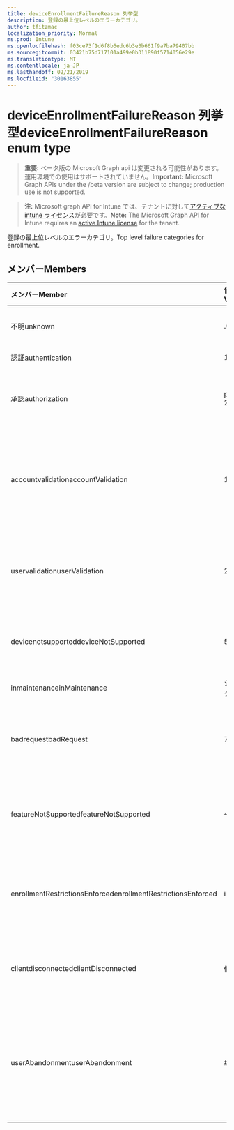 ```yaml
---
title: deviceEnrollmentFailureReason 列挙型
description: 登録の最上位レベルのエラーカテゴリ。
author: tfitzmac
localization_priority: Normal
ms.prod: Intune
ms.openlocfilehash: f03ce73f1d6f8b5edc6b3e3b661f9a7ba79407bb
ms.sourcegitcommit: 03421b75d717101a499e0b311890f5714056e29e
ms.translationtype: MT
ms.contentlocale: ja-JP
ms.lasthandoff: 02/21/2019
ms.locfileid: "30163855"
---
```

# <a name="deviceenrollmentfailurereason-enum-type"></a><span data-ttu-id="f8d00-103">deviceEnrollmentFailureReason 列挙型</span><span class="sxs-lookup"><span data-stu-id="f8d00-103">deviceEnrollmentFailureReason enum type</span></span>

> <span data-ttu-id="f8d00-104">**重要:** ベータ版の Microsoft Graph api は変更される可能性があります。運用環境での使用はサポートされていません。</span><span class="sxs-lookup"><span data-stu-id="f8d00-104">**Important:** Microsoft Graph APIs under the /beta version are subject to change; production use is not supported.</span></span>

> <span data-ttu-id="f8d00-105">**注:** Microsoft graph API for Intune では、テナントに対して[アクティブな intune ライセンス](https://go.microsoft.com/fwlink/?linkid=839381)が必要です。</span><span class="sxs-lookup"><span data-stu-id="f8d00-105">**Note:** The Microsoft Graph API for Intune requires an [active Intune license](https://go.microsoft.com/fwlink/?linkid=839381) for the tenant.</span></span>

<span data-ttu-id="f8d00-106">登録の最上位レベルのエラーカテゴリ。</span><span class="sxs-lookup"><span data-stu-id="f8d00-106">Top level failure categories for enrollment.</span></span>

## <a name="members"></a><span data-ttu-id="f8d00-107">メンバー</span><span class="sxs-lookup"><span data-stu-id="f8d00-107">Members</span></span>
|<span data-ttu-id="f8d00-108">メンバー</span><span class="sxs-lookup"><span data-stu-id="f8d00-108">Member</span></span>|<span data-ttu-id="f8d00-109">値</span><span class="sxs-lookup"><span data-stu-id="f8d00-109">Value</span></span>|<span data-ttu-id="f8d00-110">説明</span><span class="sxs-lookup"><span data-stu-id="f8d00-110">Description</span></span>|
|:---|:---|:---|
|<span data-ttu-id="f8d00-111">不明</span><span class="sxs-lookup"><span data-stu-id="f8d00-111">unknown</span></span>|<span data-ttu-id="f8d00-112">.0</span><span class="sxs-lookup"><span data-stu-id="f8d00-112">0</span></span>|<span data-ttu-id="f8d00-113">既定値、エラーの理由は不明です。</span><span class="sxs-lookup"><span data-stu-id="f8d00-113">Default value, failure reason is unknown.</span></span>|
|<span data-ttu-id="f8d00-114">認証</span><span class="sxs-lookup"><span data-stu-id="f8d00-114">authentication</span></span>|<span data-ttu-id="f8d00-115">1-d</span><span class="sxs-lookup"><span data-stu-id="f8d00-115">1</span></span>|<span data-ttu-id="f8d00-116">認証に失敗した</span><span class="sxs-lookup"><span data-stu-id="f8d00-116">Authentication failed</span></span>|
|<span data-ttu-id="f8d00-117">承認</span><span class="sxs-lookup"><span data-stu-id="f8d00-117">authorization</span></span>|<span data-ttu-id="f8d00-118">pbm-2</span><span class="sxs-lookup"><span data-stu-id="f8d00-118">2</span></span>|<span data-ttu-id="f8d00-119">呼び出しは認証されましたが、登録が承認されていません。</span><span class="sxs-lookup"><span data-stu-id="f8d00-119">Call was authenticated, but not authorized to enroll.</span></span>|
|<span data-ttu-id="f8d00-120">accountvalidation</span><span class="sxs-lookup"><span data-stu-id="f8d00-120">accountValidation</span></span>|<span data-ttu-id="f8d00-121">1/3</span><span class="sxs-lookup"><span data-stu-id="f8d00-121">3</span></span>|<span data-ttu-id="f8d00-122">登録のためにアカウントを検証できませんでした。</span><span class="sxs-lookup"><span data-stu-id="f8d00-122">Failed to validate the account for enrollment.</span></span> <span data-ttu-id="f8d00-123">(アカウントがブロックされ、登録が有効になっていません)</span><span class="sxs-lookup"><span data-stu-id="f8d00-123">(Account blocked, enrollment not enabled)</span></span>|
|<span data-ttu-id="f8d00-124">uservalidation</span><span class="sxs-lookup"><span data-stu-id="f8d00-124">userValidation</span></span>|<span data-ttu-id="f8d00-125">2/4</span><span class="sxs-lookup"><span data-stu-id="f8d00-125">4</span></span>|<span data-ttu-id="f8d00-126">ユーザーを検証できませんでした。</span><span class="sxs-lookup"><span data-stu-id="f8d00-126">User could not be validated.</span></span> <span data-ttu-id="f8d00-127">(ユーザーが存在しません。ライセンスがありません)</span><span class="sxs-lookup"><span data-stu-id="f8d00-127">(User does not exist, missing license)</span></span>|
|<span data-ttu-id="f8d00-128">devicenotsupported</span><span class="sxs-lookup"><span data-stu-id="f8d00-128">deviceNotSupported</span></span>|<span data-ttu-id="f8d00-129">5</span><span class="sxs-lookup"><span data-stu-id="f8d00-129">5</span></span>|<span data-ttu-id="f8d00-130">デバイスは、モバイルデバイス管理ではサポートされていません。</span><span class="sxs-lookup"><span data-stu-id="f8d00-130">Device is not supported for mobile device management.</span></span>|
|<span data-ttu-id="f8d00-131">inmaintenance</span><span class="sxs-lookup"><span data-stu-id="f8d00-131">inMaintenance</span></span>|<span data-ttu-id="f8d00-132">シックス</span><span class="sxs-lookup"><span data-stu-id="f8d00-132">6</span></span>|<span data-ttu-id="f8d00-133">アカウントはメンテナンス中です。</span><span class="sxs-lookup"><span data-stu-id="f8d00-133">Account is in maintenance.</span></span>|
|<span data-ttu-id="f8d00-134">badrequest</span><span class="sxs-lookup"><span data-stu-id="f8d00-134">badRequest</span></span>|<span data-ttu-id="f8d00-135">7</span><span class="sxs-lookup"><span data-stu-id="f8d00-135">7</span></span>|<span data-ttu-id="f8d00-136">クライアントがサービスで認識/サポートされていない要求を送信しました。</span><span class="sxs-lookup"><span data-stu-id="f8d00-136">Client sent a request that is not understood/supported by the service.</span></span>|
|<span data-ttu-id="f8d00-137">featureNotSupported</span><span class="sxs-lookup"><span data-stu-id="f8d00-137">featureNotSupported</span></span>|<span data-ttu-id="f8d00-138">~</span><span class="sxs-lookup"><span data-stu-id="f8d00-138">8</span></span>|<span data-ttu-id="f8d00-139">この登録で使用されている機能は、このアカウントではサポートされていません。</span><span class="sxs-lookup"><span data-stu-id="f8d00-139">Feature(s) used by this enrollment are not supported for this account.</span></span>|
|<span data-ttu-id="f8d00-140">enrollmentRestrictionsEnforced</span><span class="sxs-lookup"><span data-stu-id="f8d00-140">enrollmentRestrictionsEnforced</span></span>|<span data-ttu-id="f8d00-141">i-9</span><span class="sxs-lookup"><span data-stu-id="f8d00-141">9</span></span>|<span data-ttu-id="f8d00-142">管理者によって構成された登録の制限は、この登録をブロックしました。</span><span class="sxs-lookup"><span data-stu-id="f8d00-142">Enrollment restrictions configured by admin blocked this enrollment.</span></span>|
|<span data-ttu-id="f8d00-143">clientdisconnected</span><span class="sxs-lookup"><span data-stu-id="f8d00-143">clientDisconnected</span></span>|<span data-ttu-id="f8d00-144">個</span><span class="sxs-lookup"><span data-stu-id="f8d00-144">10</span></span>|<span data-ttu-id="f8d00-145">クライアントがタイムアウトしたか、登録が enduser によって中止されました。</span><span class="sxs-lookup"><span data-stu-id="f8d00-145">Client timed out or enrollment was aborted by enduser.</span></span>|
|<span data-ttu-id="f8d00-146">userAbandonment</span><span class="sxs-lookup"><span data-stu-id="f8d00-146">userAbandonment</span></span>|<span data-ttu-id="f8d00-147">#</span><span class="sxs-lookup"><span data-stu-id="f8d00-147">11</span></span>|<span data-ttu-id="f8d00-148">登録は enduser によって中止されました。</span><span class="sxs-lookup"><span data-stu-id="f8d00-148">Enrollment was abandoned by enduser.</span></span> <span data-ttu-id="f8d00-149">(Enduser が開始されましたが、適切なタイミングで完了できませんでした)</span><span class="sxs-lookup"><span data-stu-id="f8d00-149">(Enduser started onboarding but failed to complete it in timely manner)</span></span>|




